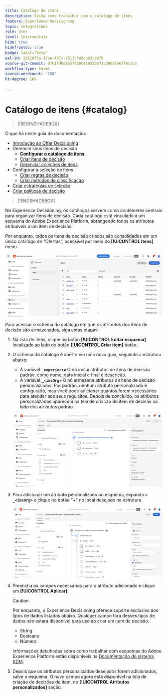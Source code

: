 ```yaml
---
title: Catálogo de itens
description: Saiba como trabalhar com o catálogo de itens
feature: Experience Decisioning
topic: Integrations
role: User
level: Intermediate
hide: true
hidefromtoc: true
badge: label="Beta"
exl-id: 2d118f5a-32ee-407c-9513-fe0ebe3ce8f0
source-git-commit: 07b1f9b885574bb6418310a71c3060fa67f6cac3
workflow-type: tm+mt
source-wordcount: '320'
ht-degree: 16%

---
```


# Catálogo de itens {#catalog}

>[!BEGINSHADEBOX]

O que há neste guia de documentação:

* [Introdução ao Offer Decisioning](gs-experience-decisioning.md)
* Gerencie seus itens de decisão
   * **[Configurar o catálogo de itens](catalogs.md)**
   * [Criar itens de decisão](items.md)
   * [Gerenciar coleções de itens](collections.md)
* Configurar a seleção de itens
   * [Criar regras de decisão](rules.md)
   * [Criar métodos de classificação](ranking.md)
* [Criar estratégias de seleção](selection-strategies.md)
* [Criar políticas de decisão](create-decision.md)

>[!ENDSHADEBOX]

No Experience Decisioning, os catálogos servem como contêineres centrais para organizar itens de decisão. Cada catálogo está vinculado a um esquema do Adobe Experience Platform, abrangendo todos os atributos atribuíveis a um item de decisão.

Por enquanto, todos os itens de decisão criados são consolidados em um único catálogo de &quot;Ofertas&quot;, acessível por meio do **[!UICONTROL Itens]** menu.

![](assets/catalogs-list.png)

Para acessar o schema do catálogo em que os atributos dos itens de decisão são armazenados, siga estas etapas:

1. Na lista de itens, clique no botão **[!UICONTROL Editar esquema]** localizado ao lado do botão **[!UICONTROL Criar item]** botão.

1. O schema do catálogo é aberto em uma nova guia, seguindo a estrutura abaixo:

   * A variável **`_experience`** O nó inclui atributos de itens de decisão padrão, como nome, data inicial e final e descrição.
   * A variável **`_<imsOrg>`** O nó armazena atributos de itens de decisão personalizados. Por padrão, nenhum atributo personalizado é configurado, mas você pode adicionar quantos forem necessários para atender aos seus requisitos. Depois de concluído, os atributos personalizados aparecem na tela de criação do item de decisão ao lado dos atributos padrão.

   ![](assets/catalogs-schema.png)

1. Para adicionar um atributo personalizado ao esquema, expanda a **`_<imsOrg>`** e clique no botão &quot;+&quot; no local desejado na estrutura.

   ![](assets/catalogs-add.png)

1. Preencha os campos necessários para o atributo adicionado e clique em **[!UICONTROL Aplicar]**.

   >[!CAUTION]
   >
   >Por enquanto, o Experience Decisioning oferece suporte exclusivo aos tipos de dados listados abaixo. Qualquer campo fora desses tipos de dados não estará disponível para uso ao criar um item de decisão.
   >* String
   >* Booleano
   >* Número

   Informações detalhadas sobre como trabalhar com esquemas do Adobe Experience Platform estão disponíveis na [Documentação do sistema XDM](https://experienceleague.adobe.com/docs/experience-platform/xdm/ui/overview.html?lang=pt-BR).

1. Depois que os atributos personalizados desejados forem adicionados, salve o esquema. O novo campo agora está disponível na tela de criação de decisões de item, no **[!UICONTROL Atributos personalizados]** seção.
